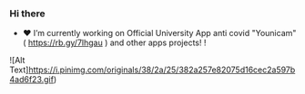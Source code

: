 ### Hi there 

- ❤️ I’m currently working on Official University App anti covid "Younicam" ( https://rb.gy/7lhgau )  and other apps projects! !


![Alt Text]https://i.pinimg.com/originals/38/2a/25/382a257e82075d16cec2a597b4ad6f23.gif)
